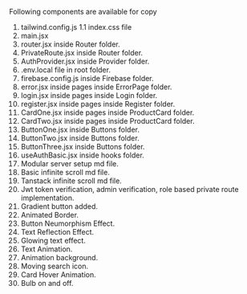 Following components are available for copy

1. tailwind.config.js
1.1 index.css file
2. main.jsx
3. router.jsx inside Router folder.
4. PrivateRoute.jsx inside Router folder.
5. AuthProvider.jsx inside Provider folder.
6. .env.local file in root folder.
7. firebase.config.js inside Firebase folder.
8. error.jsx inside pages inside ErrorPage folder.
9. login.jsx inside pages inside Login folder.
10. register.jsx inside pages inside Register folder.
11. CardOne.jsx inside pages inside ProductCard folder.
12. CardTwo.jsx inside pages inside ProductCard folder.
13. ButtonOne.jsx inside Buttons folder.
14. ButtonTwo.jsx inside Buttons folder.
15. ButtonThree.jsx inside Buttons folder.
16. useAuthBasic.jsx inside hooks folder.
17. Modular server setup md file.
18. Basic infinite scroll md file.
19. Tanstack infinite scroll md file. 
20. Jwt token verification, admin verification, role based private route implementation.
21. Gradient button added.
22. Animated Border.
23. Button Neumorphism Effect.
24. Text Reflection Effect.
25. Glowing text effect.
26. Text Animation.
27. Animation background.
28. Moving search icon.
29. Card Hover Animation.
30. Bulb on and off.